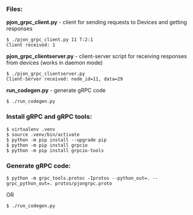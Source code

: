 ### Files:
**pjon_grpc_client.py** - client for sending requests to Devices and getting responses
```
$ ./pjon_grpc_client.py 11 T:2:1
Client received: 1
```
**pjon_grpc_clientserver.py** - client-server script for receiving responses from devices (works in daemon mode)
```
$ ./pjon_grpc_clientserver.py
Client-Server received: node_id=11, data=29
```
**run_codegen.py** - generate gRPC code
```
$ ./run_codegen.py
```

### Install gRPC and gRPC tools:
```
$ virtualenv .venv
$ source .venv/bin/activate
$ python -m pip install --upgrade pip
$ python -m pip install grpcio
$ python -m pip install grpcio-tools
```

### Generate gRPC code:
```
$ python -m grpc_tools.protoc -Iprotos --python_out=. --grpc_python_out=. protos/pjongrpc.proto
```
OR
```
$ ./run_codegen.py
```

